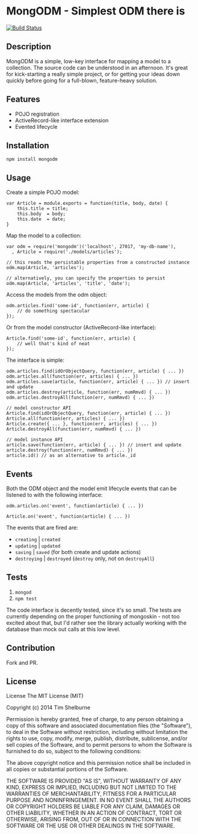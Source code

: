 # MongODM - Simplest ODM there is

[![Build Status](https://travis-ci.org/tshelburne/mongodm.svg?branch=master)](https://travis-ci.org/tshelburne/mongodm)

## Description

MongODM is a simple, low-key interface for mapping a model to a collection. The source code can be understood in an afternoon. It's great for kick-starting a really simple project, or for getting your ideas down quickly before going for a full-blown, feature-heavy solution.

## Features

- POJO registration 
- ActiveRecord-like interface extension
- Evented lifecycle

## Installation

`npm install mongodm`

## Usage

Create a simple POJO model:

```
var Article = module.exports = function(title, body, date) {
	this.title = title;
	this.body  = body;
	this.date  = date;
}
```

Map the model to a collection:

```
var odm = require('mongodm')('localhost', 27017, 'my-db-name'),
  , Article = require('./models/articles');

// this reads the persistable properties from a constructed instance
odm.map(Article, 'articles');

// alternatively, you can specify the properties to persist
odm.map(Article, 'articles', 'title', 'date');
```

Access the models from the odm object:

```
odm.articles.find('some-id', function(err, article) {
	// do something spectacular
});
```

Or from the model constructor (ActiveRecord-like interface):

```
Article.find('some-id', function(err, article) {
	// well that's kind of neat
});
```

The interface is simple:

```
odm.articles.find(idOrObjectQuery, function(err, article) { ... })
odm.articles.all(function(err, articles) { ... })
odm.articles.save(article, function(err, article) { ... }) // insert and update
odm.articles.destroy(article, function(err, numRmvd) { ... })
odm.articles.destroyAll(function(err, numRmvd) { ... })

// model constructor API
Article.find(idOrObjectQuery, function(err, article) { ... })
Article.all(function(err, articles) { ... })
Article.create({ ... }, function(err, articles) { ... })
Article.destroyAll(function(err, numRmvd) { ... })

// model instance API
article.save(function(err, article) { ... }) // insert and update
article.destroy(function(err, numRmvd) { ... })
article.id() // as an alternative to article._id
```

## Events

Both the ODM object and the model emit lifecycle events that can be listened to with the following interface:

```
odm.articles.on('event', function(article) { ... })

Article.on('event', function(article) { ... })
```

The events that are fired are:

- `creating` | `created`
- `updating` | `updated`
- `saving` | `saved` (for both create and update actions)
- `destroying` | `destroyed` (`destroy` only, not on `destroyAll`)

## Tests

1. `mongod`
1. `npm test`

The code interface is decently tested, since it's so small. The tests are currently depending on the proper functioning of mongoskin - not too excited about that, but I'd rather see the library actually working with the database than mock out calls at this low level.

## Contribution

Fork and PR.

## License

License
The MIT License (MIT)

Copyright (c) 2014 Tim Shelburne

Permission is hereby granted, free of charge, to any person obtaining a copy of this software and associated documentation files (the "Software"), to deal in the Software without restriction, including without limitation the rights to use, copy, modify, merge, publish, distribute, sublicense, and/or sell copies of the Software, and to permit persons to whom the Software is furnished to do so, subject to the following conditions:

The above copyright notice and this permission notice shall be included in all copies or substantial portions of the Software.

THE SOFTWARE IS PROVIDED "AS IS", WITHOUT WARRANTY OF ANY KIND, EXPRESS OR IMPLIED, INCLUDING BUT NOT LIMITED TO THE WARRANTIES OF MERCHANTABILITY, FITNESS FOR A PARTICULAR PURPOSE AND NONINFRINGEMENT. IN NO EVENT SHALL THE AUTHORS OR COPYRIGHT HOLDERS BE LIABLE FOR ANY CLAIM, DAMAGES OR OTHER LIABILITY, WHETHER IN AN ACTION OF CONTRACT, TORT OR OTHERWISE, ARISING FROM, OUT OF OR IN CONNECTION WITH THE SOFTWARE OR THE USE OR OTHER DEALINGS IN THE SOFTWARE.